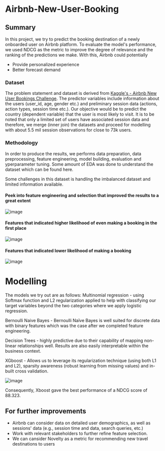 # Airbnb-New-User-Booking

## Summary

In this project, we try to predict the booking destination of a newly onboarded user on Airbnb platform. To evaluate the model's performance, we used NDCG as the metric to improve the degree of relevance and the ranking of the predictions we make. 
With this, Airbnb could potentially 
- Provide personalized experience
- Better forecast demand

### Dataset 

The problem statement and dataset is derived from [Kaggle's - Airbnb New User Bookings Challenge](https://www.kaggle.com/competitions/airbnb-recruiting-new-user-bookings). 
The predictor variables include information about the users (user_id, age, gender etc.) and preliminary session data (actions, action types, session time etc.). 
Our objective would be to predict the country (dependent variable) that the user is most likely to visit.
It is to be noted that only a limited set of users have associated session data and therefore, we merge (inner join) the datasets and proceed for modelling with about 5.5 mil session observations for close to 73k users. 

### Methodology 

In order to produce the results, we performs data preparation, data preprocessing, feature engineering, model building, evaluation and yperparameter tuning.
Some amount of EDA was done to understand the dataset which can be found here. 

Some challenges in this dataset is handling the imbalanced dataset and limited information available.

#### Peek into feature engineering and selection that improved the results to a great extent
![image](https://user-images.githubusercontent.com/42509638/203994464-830d6531-a790-498d-b73c-1dd2cab48c7e.png)

#### Features that indicated higher likelihood of even making a booking in the first place 
![image](https://user-images.githubusercontent.com/42509638/203994541-a5cf65c2-d3a6-4b57-ba3e-d23c0262557c.png)

#### Features that indicated lower likelihood of making a booking
![image](https://user-images.githubusercontent.com/42509638/203994591-cb4179bc-a2bc-4f9d-ab07-66f59ba56042.png)


# Modelling

The models we try out are as follows:
Multinomial regression - using Softmax function and L2 regularization applied to help with classifying our target variables beyond the two categories where we apply logistic regression.

Bernoulli Naive Bayes - Bernoulli Naïve Bayes is well suited for discrete data with binary features which was the case after we completed feature engineering.

Decision Trees - highly predictive due to their capability of mapping non-linear relationships well. Results are also easily interpretable within the business context.

XGboost - Allows us to leverage its regularization technique (using both L1 and L2), sparsity awareness (robust learning from missing values) and in-built cross validation. 

![image](https://user-images.githubusercontent.com/42509638/203993655-aaac4f59-9163-4483-8b66-a1d0d95cce2d.png)

Consequently, Xboost gave the best performance of a NDCG score of 88.323. 

## For further improvements

- Airbnb can consider data on detailed user demographics, as well as sessions' data (e.g., session time and data, search queries, etc.)
- Work with relevant stakeholders to further refine feature selection. 
- We can cansider Novelty as a metric for recommending new travel destinations to users 
